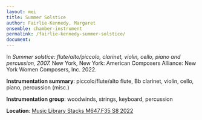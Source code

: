 ```yaml
---
layout: mei
title: Summer Solstice 
author: Fairlie-Kennedy, Margaret 
ensemble: chamber-instrument
permalink: /fairlie-kennedy-summer-solstice/
document:
---
```


In *Summer solstice: flute/alto/piccolo, clarinet, violin, cello, piano and percussion, 2007.* New York, New York: American Composers Alliance: New York Women Composers, Inc. 2022.

**Instrumentation summary**: piccolo/flute/alto flute, Bb clarinet, violin, cello, piano, percussion (misc.)

**Instrumentation group**: woodwinds, strings, keyboard, percussion 

**Location**: <a href="https://tufts.primo.exlibrisgroup.com/permalink/01TUN_INST/1kc9gia/alma991018911077003851" target="_blank">Music Library Stacks M647.F35 S8 2022</a>